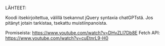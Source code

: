 LÄHTEET:

Koodi itsekirjoitettua, välillä tsekannut jQuery syntaxia chatGPTstä. Jos pitänyt jotain tarkistaa, tsekattu muistiinpanoista.

Promiseista: https://www.youtube.com/watch?v=DHvZLI7Db8E
Fetch API: https://www.youtube.com/watch?v=cuEtnrL9-H0